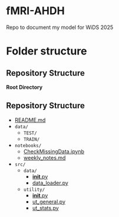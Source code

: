 # fMRI-AHDH
Repo to document my model for WiDS 2025 

# Folder structure 
## Repository Structure

**Root Directory**
## Repository Structure

- [README.md](README.md)  
- `data/`  
  - `TEST/`  
  - `TRAIN/`  
- `notebooks/`  
  - [CheckMissingData.ipynb](notebooks/CheckMissingData.ipynb)  
  - [weekly_notes.md](notebooks/weekly_notes.md)  
- `src/`  
  - `data/`  
    - [__init__.py](src/data/__init__.py)  
    - [data_loader.py](src/data/data_loader.py)  
  - `utility/`  
    - [__init__.py](src/utility/__init__.py)  
    - [ut_general.py](src/utility/ut_general.py)  
    - [ut_stats.py](src/utility/ut_stats.py)  
